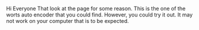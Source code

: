 Hi Everyone That look at the page for some reason. 
This is the one of the worts auto encoder that you could find. However, you could try it out. It may not work on your computer that is to be expected. 
